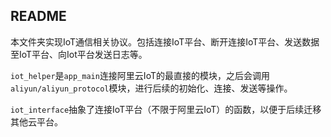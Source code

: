 ## README

本文件夹实现IoT通信相关协议。包括连接IoT平台、断开连接IoT平台、发送数据至IoT平台、向Iot平台发送日志等。

`iot_helper`是`app_main`连接阿里云IoT的最直接的模块，之后会调用`aliyun/aliyun_protocol`模块，进行后续的初始化、连接、发送等操作。

`iot_interface`抽象了连接IoT平台（不限于阿里云IoT）的函数，以便于后续迁移其他云平台。
